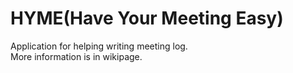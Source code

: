 # HYME(Have Your Meeting Easy)

Application for helping writing meeting log.<br>
More information is in wikipage.
